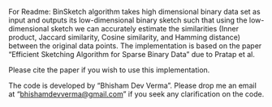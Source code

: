 For Readme:
BinSketch algorithm takes high dimensional binary data set as input and outputs its low-dimensional binary sketch such that using the low-dimensional sketch we can accurately estimate the similarities (Inner product, Jaccard similarity, Cosine similarity, and Hamming distance) between the original data points.  The implementation is based on the paper “Efficient Sketching Algorithm for Sparse Binary Data” due to Pratap et al. 

Please cite the paper if you wish to use this implementation. 

The code is developed by “Bhisham Dev Verma”. Please drop me an email at “bhishamdevverma@gmail.com”  if you seek any clarification on the code. 
